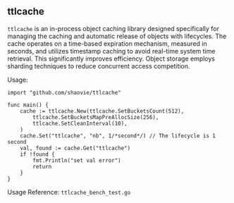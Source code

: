 ## ttlcache

`ttlcache` is an in-process object caching library designed specifically for managing the caching and automatic release of objects with lifecycles. The cache operates on a time-based expiration mechanism, measured in seconds, and utilizes timestamp caching to avoid real-time system time retrieval. This significantly improves efficiency. Object storage employs sharding techniques to reduce concurrent access competition.

Usage:
```
import "github.com/shaovie/ttlcache"

func main() {
	cache := ttlcache.New(ttlcache.SetBucketsCount(512),
		ttlcache.SetBucketsMapPreAllocSize(256),
		ttlcache.SetCleanInterval(10),
	)
	cache.Set("ttlcache", "nb", 1/*second*/) // The lifecycle is 1 second
	val, found := cache.Get("ttlcache")
	if !found {
		fmt.Println("set val error")
		return
	}
}
```

Usage Reference: `ttlcache_bench_test.go`
